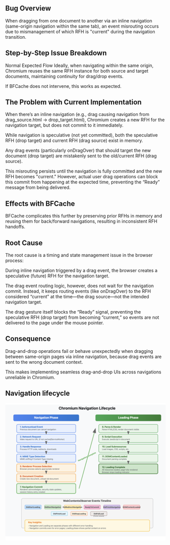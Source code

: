 ## Bug Overview
When dragging from one document to another via an inline navigation (same-origin navigation within the same tab), an event misrouting occurs due to mismanagement of which RFH is "current" during the navigation transition.

## Step-by-Step Issue Breakdown
Normal Expected Flow
Ideally, when navigating within the same origin, Chromium reuses the same RFH instance for both source and target documents, maintaining continuity for drag/drop events.

If BFCache does not intervene, this works as expected.

## The Problem with Current Implementation
When there’s an inline navigation (e.g., drag causing navigation from drag_source.html → drop_target.html), Chromium creates a new RFH for the navigation target, but does not commit to it immediately.

While navigation is speculative (not yet committed), both the speculative RFH (drop target) and current RFH (drag source) exist in memory.

Any drag events (particularly onDragOver) that should target the new document (drop target) are mistakenly sent to the old/current RFH (drag source).

This misrouting persists until the navigation is fully committed and the new RFH becomes "current." However, actual user drag operations can block this commit from happening at the expected time, preventing the “Ready” message from being delivered.

## Effects with BFCache

BFCache complicates this further by preserving prior RFHs in memory and reusing them for back/forward navigations, resulting in inconsistent RFH handoffs.

## Root Cause
The root cause is a timing and state management issue in the browser process:

During inline navigation triggered by a drag event, the browser creates a speculative (future) RFH for the navigation target.

The drag event routing logic, however, does not wait for the navigation commit. Instead, it keeps routing events (like onDragOver) to the RFH considered “current” at the time—the drag source—not the intended navigation target.

The drag gesture itself blocks the “Ready” signal, preventing the speculative RFH (drop target) from becoming “current,” so events are not delivered to the page under the mouse pointer.

## Consequence
Drag-and-drop operations fail or behave unexpectedly when dragging between same-origin pages via inline navigation, because drag events are sent to the wrong document context.

This makes implementing seamless drag-and-drop UIs across navigations unreliable in Chromium.

## Navigation lifecycle

![alt text](image.png)
